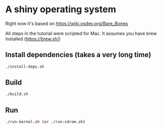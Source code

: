 # A shiny operating system

Right now it's based on https://wiki.osdev.org/Bare_Bones

All steps in the tutorial were scripted for Mac.
It assumes you have brew installed (https://brew.sh/)

## Install dependencies (takes a very long time)
```bash
./install-deps.sh
```

## Build
```bash
./build.sh
```

## Run
```bash
./run-kernel.sh (or ./run-cdrom.sh)
```
